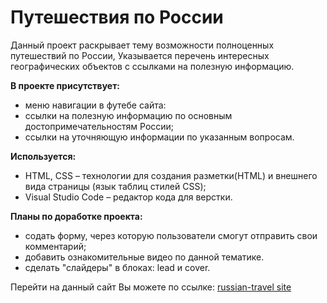 # Путешествия по России

Данный проект раскрывает тему возможности полноценных путешествий по России,
Указывается перечень интересных географических объектов с ссылками на полезную информацию.

**В проекте присутствует:**
  * меню навигации в футебе сайта:
  * ссылки на полезную информацию по основным достопримечательностям России;
  * ссылки на уточняющую информации по указанным вопросам.

**Используется:**
  * HTML, CSS – технологии для создания разметки(HTML) и внешнего вида страницы (язык таблиц стилей CSS);
  * Visual Studio Code – редактор кода для верстки.

**Планы по доработке проекта:**
  * содать форму, через которую пользователи смогут отправить свои комментарий;
  * добавить ознакомительные видео по данной тематике.
  * cделать "слайдеры" в блоках: lead и cover.
  
Перейти на данный сайт Вы можете по ссылке: [russian-travel site](https://soskovin.github.io/russian-travel/index.html)
